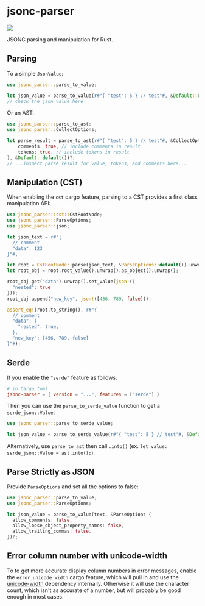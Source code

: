 # jsonc-parser

[![](https://img.shields.io/crates/v/jsonc-parser.svg)](https://crates.io/crates/jsonc-parser)

JSONC parsing and manipulation for Rust.

## Parsing

To a simple `JsonValue`:

```rs
use jsonc_parser::parse_to_value;

let json_value = parse_to_value(r#"{ "test": 5 } // test"#, &Default::default())?;
// check the json_value here
```

Or an AST:

```rs
use jsonc_parser::parse_to_ast;
use jsonc_parser::CollectOptions;

let parse_result = parse_to_ast(r#"{ "test": 5 } // test"#, &CollectOptions {
    comments: true, // include comments in result
    tokens: true, // include tokens in result
}, &Default::default())?;
// ...inspect parse_result for value, tokens, and comments here...
```

## Manipulation (CST)

When enabling the `cst` cargo feature, parsing to a CST provides a first class manipulation API:

```rs
use jsonc_parser::cst::CstRootNode;
use jsonc_parser::ParseOptions;
use jsonc_parser::json;

let json_text = r#"{
  // comment
  "data": 123
}"#;

let root = CstRootNode::parse(json_text, &ParseOptions::default()).unwrap();
let root_obj = root.root_value().unwrap().as_object().unwrap();

root_obj.get("data").unwrap().set_value(json!({
  "nested": true
}));
root_obj.append("new_key", json!([456, 789, false]));

assert_eq!(root.to_string(), r#"{
  // comment
  "data": {
    "nested": true,
  },
  "new_key": [456, 789, false]
}"#);
```

## Serde

If you enable the `"serde"` feature as follows:

```toml
# in Cargo.toml
jsonc-parser = { version = "...", features = ["serde"] }
```

Then you can use the `parse_to_serde_value` function to get a `serde_json::Value`:

```rs
use jsonc_parser::parse_to_serde_value;

let json_value = parse_to_serde_value(r#"{ "test": 5 } // test"#, &Default::default())?;
```

Alternatively, use `parse_to_ast` then call `.into()` (ex. `let value: serde_json::Value = ast.into();`).

## Parse Strictly as JSON

Provide `ParseOptions` and set all the options to false:

```rs
use jsonc_parser::parse_to_value;
use jsonc_parser::ParseOptions;

let json_value = parse_to_value(text, &ParseOptions {
  allow_comments: false,
  allow_loose_object_property_names: false,
  allow_trailing_commas: false,
})?;
```

## Error column number with unicode-width

To to get more accurate display column numbers in error messages, enable the `error_unicode_width` cargo feature, which will pull in and use the [unicode-width](https://crates.io/crates/unicode-width) dependency internally. Otherwise it will use the character count, which isn't as accurate of a number, but will probably be good enough in most cases.
